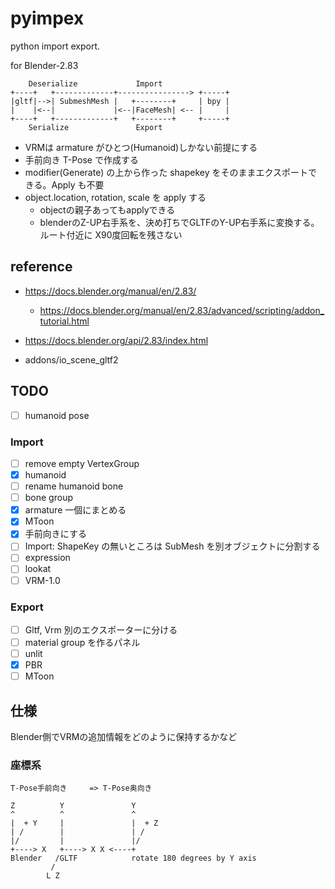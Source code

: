 # pyimpex

python import export.

for Blender-2.83

```
    Deserialize             Import
+----+   +-------------+----------------> +-----+
|gltf|-->| SubmeshMesh |   +--------+     | bpy |
|    |<--|             |<--|FaceMesh| <-- |     |
+----+   +-------------+   +--------+     +-----+
    Serialize               Export
```

* VRMは armature がひとつ(Humanoid)しかない前提にする
* 手前向き T-Pose で作成する
* modifier(Generate) の上から作った shapekey をそのままエクスポートできる。Apply も不要
* object.location, rotation, scale を apply する
  * objectの親子あってもapplyできる
  * blenderのZ-UP右手系を、決め打ちでGLTFのY-UP右手系に変換する。ルート付近に X90度回転を残さない

## reference

* https://docs.blender.org/manual/en/2.83/
  * https://docs.blender.org/manual/en/2.83/advanced/scripting/addon_tutorial.html
* https://docs.blender.org/api/2.83/index.html

* addons/io_scene_gltf2

## TODO

* [ ] humanoid pose

### Import

* [ ] remove empty VertexGroup
* [x] humanoid
* [ ] rename humanoid bone
* [ ] bone group
* [x] armature 一個にまとめる
* [x] MToon
* [x] 手前向きにする
* [ ] Import: ShapeKey の無いところは SubMesh を別オブジェクトに分割する
* [ ] expression
* [ ] lookat
* [ ] VRM-1.0

### Export

* [ ] Gltf, Vrm 別のエクスポーターに分ける
* [ ] material group を作るパネル
* [ ] unlit
* [x] PBR
* [ ] MToon

## 仕様

Blender側でVRMの追加情報をどのように保持するかなど

### 座標系

``` 
T-Pose手前向き     => T-Pose奥向き

Z          Y               Y
^          ^               ^
|  + Y     |               |  + Z
| /        |               | /
|/         |               |/
+----> X   +----> X X <----+
Blender   /GLTF            rotate 180 degrees by Y axis
         /
        L Z
```
